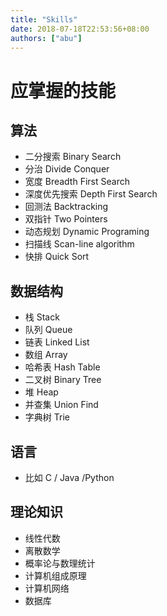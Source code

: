 ```yaml
---
title: "Skills"
date: 2018-07-18T22:53:56+08:00
authors: ["abu"]
---
```

# 应掌握的技能

## 算法

- 二分搜索 Binary Search  
- 分治 Divide Conquer  
- 宽度 Breadth First Search  
- 深度优先搜索 Depth First Search  
- 回测法 Backtracking  
- 双指针 Two Pointers  
- 动态规划 Dynamic Programing  
- 扫描线 Scan-line algorithm  
- 快排 Quick Sort

## 数据结构

- 栈 Stack  
- 队列 Queue  
- 链表 Linked List  
- 数组 Array  
- 哈希表 Hash Table  
- 二叉树 Binary Tree  
- 堆 Heap  
- 并查集 Union Find  
- 字典树 Trie  

## 语言

- 比如 C / Java /Python

## 理论知识

- 线性代数  
- 离散数学  
- 概率论与数理统计  
- 计算机组成原理  
- 计算机网络  
- 数据库  